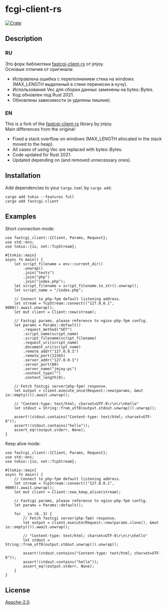 # fcgi-client-rs

[![Crate](https://img.shields.io/crates/v/fcgi-client.svg)](https://crates.io/crates/fcgi-client)

## Description

### RU
Это форк библиотеки [fastcgi-client-rs](https://github.com/jmjoy/fastcgi-client-rs) от jmjoy.  
Основые отличия от оригинала:

-   Исправлена ошибка с переполнением стека на windows (MAX_LENGTH выделеный в стеке перенесен в кучу).
-   Использования Vec для сборки данных заменены на bytes::Bytes.
-   Код обновлен под Rust 2021.
-   Обновлены зависимости (и удалены лишние).

### EN
This is a fork of the [fastcgi-client-rs](https://github.com/jmjoy/fastcgi-client-rs) library by jmjoy.  
Main differences from the original:

- Fixed a stack overflow on windows (MAX_LENGTH allocated in the stack moved to the heap).
- All cases of using Vec are replaced with bytes::Bytes.
- Code updated for Rust 2021.
- Updated depending on (and removed unnecessary ones).

## Installation

Add dependencies to your `Cargo.toml` by `cargo add`:

```shell
cargo add tokio --features full
cargo add fastcgi-client
```

## Examples

Short connection mode:

```rust, no_run
use fastcgi_client::{Client, Params, Request};
use std::env;
use tokio::{io, net::TcpStream};

#[tokio::main]
async fn main() {
    let script_filename = env::current_dir()
        .unwrap()
        .join("tests")
        .join("php")
        .join("index.php");
    let script_filename = script_filename.to_str().unwrap();
    let script_name = "/index.php";

    // Connect to php-fpm default listening address.
    let stream = TcpStream::connect(("127.0.0.1", 9000)).await.unwrap();
    let mut client = Client::new(stream);

    // Fastcgi params, please reference to nginx-php-fpm config.
    let params = Params::default()
        .request_method("GET")
        .script_name(script_name)
        .script_filename(script_filename)
        .request_uri(script_name)
        .document_uri(script_name)
        .remote_addr("127.0.0.1")
        .remote_port(12345)
        .server_addr("127.0.0.1")
        .server_port(80)
        .server_name("jmjoy-pc")
        .content_type("")
        .content_length(0);

    // Fetch fastcgi server(php-fpm) response.
    let output = client.execute_once(Request::new(params, &mut io::empty())).await.unwrap();

    // "Content-type: text/html; charset=UTF-8\r\n\r\nhello"
    let stdout = String::from_utf8(output.stdout.unwrap()).unwrap();

    assert!(stdout.contains("Content-type: text/html; charset=UTF-8"));
    assert!(stdout.contains("hello"));
    assert_eq!(output.stderr, None);
}
```

Keep alive mode:

```rust, no_run
use fastcgi_client::{Client, Params, Request};
use std::env;
use tokio::{io, net::TcpStream};

#[tokio::main]
async fn main() {
    // Connect to php-fpm default listening address.
    let stream = TcpStream::connect(("127.0.0.1", 9000)).await.unwrap();
    let mut client = Client::new_keep_alive(stream);

    // Fastcgi params, please reference to nginx-php-fpm config.
    let params = Params::default();

    for _ in (0..3) {
        // Fetch fastcgi server(php-fpm) response.
        let output = client.execute(Request::new(params.clone(), &mut io::empty())).await.unwrap();

        // "Content-type: text/html; charset=UTF-8\r\n\r\nhello"
        let stdout = String::from_utf8(output.stdout.unwrap()).unwrap();

        assert!(stdout.contains("Content-type: text/html; charset=UTF-8"));
        assert!(stdout.contains("hello"));
        assert_eq!(output.stderr, None);
    }
}
```

## License

[Apache-2.0](https://github.com/Defilak/fcgi-client-rs/blob/master/LICENSE).
